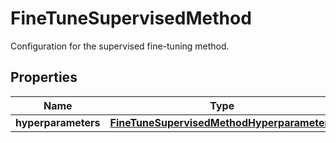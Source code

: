 

# FineTuneSupervisedMethod

Configuration for the supervised fine-tuning method.

## Properties

| Name | Type | Description | Notes |
|------------ | ------------- | ------------- | -------------|
|**hyperparameters** | [**FineTuneSupervisedMethodHyperparameters**](FineTuneSupervisedMethodHyperparameters.md) |  |  [optional] |



